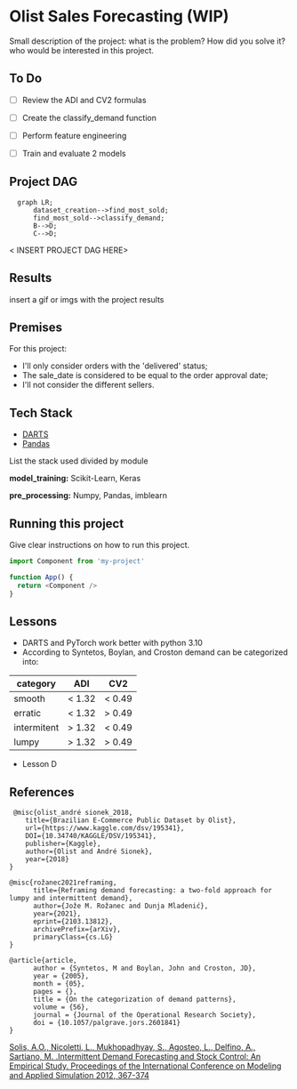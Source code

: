 # Olist Sales Forecasting (WIP)

Small description of the project: what is the problem? How did you solve it? who would be interested in this project.

## To Do

- [ ] Review the ADI and CV2 formulas
- [ ] Create the classify_demand function
- [ ] Perform feature engineering
- [ ] Train and evaluate 2 models


## Project DAG

```mermaid
  graph LR;
      dataset_creation-->find_most_sold;
      find_most_sold-->classify_demand;
      B-->D;
      C-->D;
```

< INSERT PROJECT DAG HERE>

## Results

insert a gif or imgs with the project results

## Premises

For this project:

* I'll only consider orders with the 'delivered' status;
* The sale_date is considered to be equal to the order approval date;
* I'll not consider the different sellers.

## Tech Stack

* [DARTS](https://unit8co.github.io/darts/)
* [Pandas](https://pandas.pydata.org/docs/index.html)


List the stack used divided by module

**model_training:** Scikit-Learn, Keras

**pre_processing:** Numpy, Pandas, imblearn

## Running this project

Give clear instructions on how to run this project.

```javascript
import Component from 'my-project'

function App() {
  return <Component />
}
```

## Lessons

* DARTS and PyTorch work better with python 3.10
* According to Syntetos, Boylan, and Croston demand can be categorized into:

| category    | ADI     | CV2     |
| ----------- | ------- | ------- |
| smooth      | < 1.32  | < 0.49  |
| erratic     | < 1.32  | \> 0.49 |
| intermitent | \> 1.32 | < 0.49  |
| lumpy       | \> 1.32 | \> 0.49 |

* Lesson D

## References

```
 @misc{olist_andré sionek_2018,
	title={Brazilian E-Commerce Public Dataset by Olist},
	url={https://www.kaggle.com/dsv/195341},
	DOI={10.34740/KAGGLE/DSV/195341},
	publisher={Kaggle},
	author={Olist and André Sionek},
	year={2018}
}

@misc{rožanec2021reframing,
      title={Reframing demand forecasting: a two-fold approach for lumpy and intermittent demand}, 
      author={Jože M. Rožanec and Dunja Mladenić},
      year={2021},
      eprint={2103.13812},
      archivePrefix={arXiv},
      primaryClass={cs.LG}
}

@article{article,
      author = {Syntetos, M and Boylan, John and Croston, JD},
      year = {2005},
      month = {05},
      pages = {},
      title = {On the categorization of demand patterns},
      volume = {56},
      journal = {Journal of the Operational Research Society},
      doi = {10.1057/palgrave.jors.2601841}
}

```

[Solis, A.O., Nicoletti, L., Mukhopadhyay, S., Agosteo, L., Delfino, A., Sartiano, M. .Intermittent Demand Forecasting and Stock Control: An Empirical Study. Proceedings of the International Conference on Modeling and Applied Simulation 2012, 367-374](http://www.msc-les.org/proceedings/mas/2012/MAS2012_367.pdf)